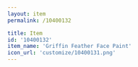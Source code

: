 ```yaml
---
layout: item
permalink: /10400132

title: Item
id: '10400132'
item_name: 'Griffin Feather Face Paint'
icon_url: 'customize/10400131.png'
---
```

